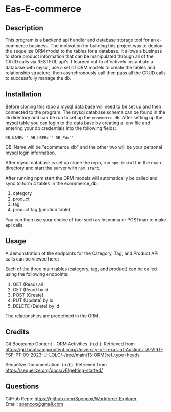 # Eas-E-commerce

## Description
This program is a backend api handler and database storage tool for an e-commerce business. The motivation for building this project was to deploy the sequelize ORM model to the tables for a database. It allows a business to store product information that can be manipulated through all of the CRUD calls via RESTFUL api's. I learned out to effectively instantiate a database with mysql, use a set of ORM models to create the tables and relationship structure, then asynchronously call then pass all the CRUD calls to successfully manage the db. 


## Installation
Before cloning this repo a mysql data base will need to be set up and then connected to the program.  The mysql database schema can be found in the `db` directory and can be run to set up the `ecommerce_db`. After setting up the mysql table you can login to the data base by creating a .env file and entering your db credentials into the following fields:

`
DB_NAME=''
DB_USER=''
DB_PW=''
`

DB_Name will be "ecommerce_db" and the other two  will be your personal mysql login information.

After mysql database is set up clone the repo, run `npm install` in the main directory and start the server with `npm start`.  

After running npm start the ORM models will automatically be called and sync to form 4 tables in the ecommerce_db:

1. category
2. product
3. tag 
4. product tag (junction table)

You can then use your choice of tool such as Insomnia or POSTman to make api calls.

## Usage

A demonstration of the endpoints for the Category, Tag, and Product API calls can be viewed here: <Link>

Each of the three main tables (category, tag, and product) can be called using the following endpoints:

1. GET (Read) all 
2. GET (Read) by id
3. POST (Create) 
4. PUT (Update) by id
5. DELETE (Delete) by id

The relationships are predefined in the ORM. 

## Credits

Git Bootcamp Content - ORM Activities. (n.d.). Retrieved from https://git.bootcampcontent.com/University-of-Texas-at-Austin/UTA-VIRT-FSF-PT-09-2023-U-LOLC/-/tree/main/13-ORM?ref_type=heads

Sequelize Documentation. (n.d.). Retrieved from https://sequelize.org/docs/v6/getting-started/

## Questions
GitHub Repo: https://github.com/Spencox/Workforce-Explorer   
Email: spencox@gmail.com

